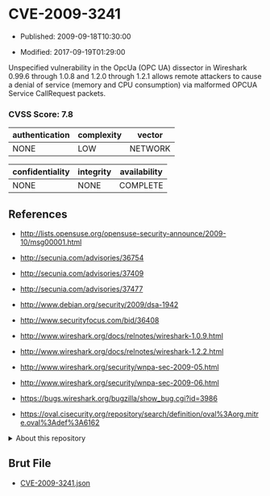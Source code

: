# CVE-2009-3241

- Published: 2009-09-18T10:30:00

- Modified: 2017-09-19T01:29:00

Unspecified vulnerability in the OpcUa (OPC UA) dissector in Wireshark 0.99.6 through 1.0.8 and 1.2.0 through 1.2.1 allows remote attackers to cause a denial of service (memory and CPU consumption) via malformed OPCUA Service CallRequest packets.

### CVSS Score: **7.8**

| authentication | complexity | vector |
| --- | --- | --- |
| NONE | LOW | NETWORK |

| confidentiality | integrity | availability |
| --- | --- | --- |
| NONE | NONE | COMPLETE |

## References

* http://lists.opensuse.org/opensuse-security-announce/2009-10/msg00001.html

* http://secunia.com/advisories/36754

* http://secunia.com/advisories/37409

* http://secunia.com/advisories/37477

* http://www.debian.org/security/2009/dsa-1942

* http://www.securityfocus.com/bid/36408

* http://www.wireshark.org/docs/relnotes/wireshark-1.0.9.html

* http://www.wireshark.org/docs/relnotes/wireshark-1.2.2.html

* http://www.wireshark.org/security/wnpa-sec-2009-05.html

* http://www.wireshark.org/security/wnpa-sec-2009-06.html

* https://bugs.wireshark.org/bugzilla/show_bug.cgi?id=3986

* https://oval.cisecurity.org/repository/search/definition/oval%3Aorg.mitre.oval%3Adef%3A6162

<details>
<summary>About this repository</summary> 

  This repository is part of the project [Live Hack CVE](https://github.com/Live-Hack-CVE). Main website can be found [www.live-hack.org](https://www.live-hack.org) 
  
  Made by [Sn0wAlice](https://github.com/Sn0wAlice) for the people that care about security and need to have a feed of the latest CVEs. Hope you enjoy it, don't forget to star the repo and follow me on [Twitter](https://twitter.com/Sn0wAlice) and [Github](https://github.com/Sn0wAlice). And that is my [personnal website](https://www.alice-snow.me/)

  - [Home Page](https://github.com/Live-Hack-CVE)
  - [Framework](https://github.com/Live-Hack-CVE/cve-framework)
  - [CVE database](https://github.com/Live-Hack-CVE/full_database)
  - [Changelog](https://github.com/Live-Hack-CVE/Changelog)
</details>

## Brut File

* [CVE-2009-3241.json](https://raw.githubusercontent.com/Live-Hack-CVE/full_database/main/cves/2009/CVE-2009-3241.json)

